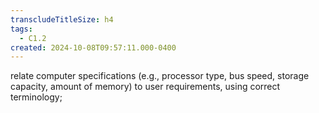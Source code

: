 ```yaml
---
transcludeTitleSize: h4
tags:
  - C1.2
created: 2024-10-08T09:57:11.000-0400
---
```

relate computer specifications (e.g., processor type, bus speed, storage capacity, amount of memory) to user requirements, using correct terminology; 